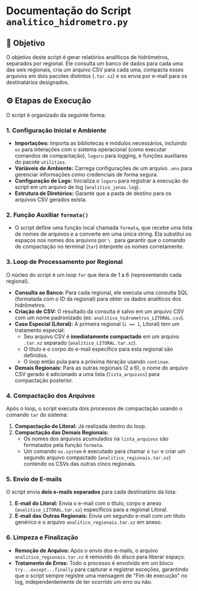 # Documentação do Script `analitico_hidrometro.py`

## 🎯 Objetivo

O objetivo deste script é gerar relatórios analíticos de hidrômetros, separados por regional. Ele consulta um banco de dados para cada uma das seis regionais, cria um arquivo CSV para cada uma, compacta esses arquivos em dois pacotes distintos (`.tar.xz`) e os envia por e-mail para os destinatários designados.

## ⚙️ Etapas de Execução

O script é organizado da seguinte forma:

### 1. Configuração Inicial e Ambiente

* **Importações:** Importa as bibliotecas e módulos necessários, incluindo `os` para interações com o sistema operacional (como executar comandos de compactação), `loguru` para logging, e funções auxiliares do pacote `utilities`.
* **Variáveis de Ambiente:** Carrega configurações de um arquivo `.env` para gerenciar informações como credenciais de forma segura.
* **Configuração de Logs:** Inicializa o `loguru` para registrar a execução do script em um arquivo de log (`analitico_jonas.log`).
* **Estrutura de Diretórios:** Garante que a pasta de destino para os arquivos CSV gerados exista.

### 2. Função Auxiliar `formata()`

* O script define uma função local chamada `formata`, que recebe uma lista de nomes de arquivos e a converte em uma única string. Ela substitui os espaços nos nomes dos arquivos por `\ ` para garantir que o comando de compactação no terminal (`tar`) interprete os nomes corretamente.

### 3. Loop de Processamento por Regional

O núcleo do script é um loop `for` que itera de 1 a 6 (representando cada regional).

* **Consulta ao Banco:** Para cada regional, ele executa uma consulta SQL (formatada com o ID da regional) para obter os dados analíticos dos hidrômetros.
* **Criação de CSV:** O resultado da consulta é salvo em um arquivo CSV com um nome padronizado (ex: `analitico_hidrometros_LITORAL.csv`).
* **Caso Especial (Litoral):** A primeira regional (`i == 1`, Litoral) tem um tratamento especial:
  * Seu arquivo CSV é **imediatamente compactado** em um arquivo `.tar.xz` separado (`analitico_LITORAL.tar.xz`).
  * O título e o corpo do e-mail específico para esta regional são definidos.
  * O loop então pula para a próxima iteração usando `continue`.
* **Demais Regionais:** Para as outras regionais (2 a 6), o nome do arquivo CSV gerado é adicionado a uma lista (`lista_arquivos`) para compactação posterior.

### 4. Compactação dos Arquivos

Após o loop, o script executa dois processos de compactação usando o comando `tar` do sistema:

1. **Compactação do Litoral:** Já realizada dentro do loop.
2. **Compactação das Demais Regionais:**
   * Os nomes dos arquivos acumulados na `lista_arquivos` são formatados pela função `formata`.
   * Um comando `os.system` é executado para chamar o `tar` e criar um segundo arquivo compactado (`analitico_regionais.tar.xz`) contendo os CSVs das outras cinco regionais.

### 5. Envio de E-mails

O script envia **dois e-mails separados** para cada destinatário da lista:

1. **E-mail do Litoral:** Envia o e-mail com o título, corpo e anexo (`analitico_LITORAL.tar.xz`) específicos para a regional Litoral.
2. **E-mail das Outras Regionais:** Envia um segundo e-mail com um título genérico e o arquivo `analitico_regionais.tar.xz` em anexo.

### 6. Limpeza e Finalização

* **Remoção de Arquivo:** Após o envio dos e-mails, o arquivo `analitico_regionais.tar.xz` é removido do disco para liberar espaço.
* **Tratamento de Erros:** Todo o processo é envolvido em um bloco `try...except...finally` para capturar e registrar exceções, garantindo que o script sempre registre uma mensagem de "Fim de execução" no log, independentemente de ter ocorrido um erro ou não.

